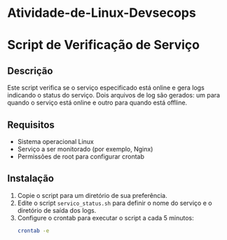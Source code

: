# Atividade-de-Linux-Devsecops
# Script de Verificação de Serviço

## Descrição
Este script verifica se o serviço especificado está online e gera logs indicando o status do serviço. Dois arquivos de log são gerados: um para quando o serviço está online e outro para quando está offline.

## Requisitos
- Sistema operacional Linux
- Serviço a ser monitorado (por exemplo, Nginx)
- Permissões de root para configurar crontab

## Instalação
1. Copie o script para um diretório de sua preferência.
2. Edite o script `servico_status.sh` para definir o nome do serviço e o diretório de saída dos logs.
3. Configure o crontab para executar o script a cada 5 minutos:
   ```sh
   crontab -e
